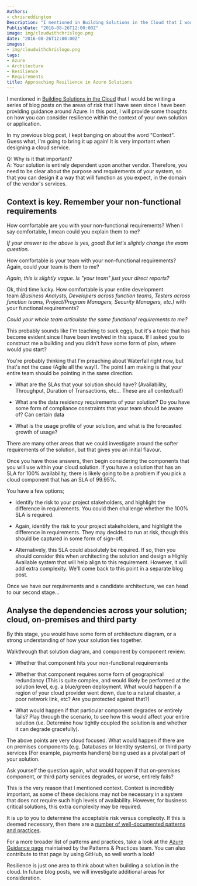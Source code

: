 ```yaml
---
Authors: 
- chrisreddington
Description: "I mentioned in Building Solutions in the Cloud that I would be writing a series of blog posts on the areas of risk that I have seen since I have been providing guidance around Azure. In this post, I will provide some thoughts on how you can consider resilience within the context of your own solution or application."
PublishDate: "2016-08-26T12:00:00Z"
image: img/cloudwithchrislogo.png
date: "2016-08-26T12:00:00Z"
images:
- img/cloudwithchrislogo.png
tags:
- Azure
- Architecture
- Resilience
- Requirements
title: Approaching Resilience in Azure Solutions
---
```

I mentioned in [Building Solutions in the Cloud](https://www.christianreddington.co.uk/building-solutions-in-the-cloud/) that I would be writing a series of blog posts on the areas of risk that I have seen since I have been providing guidance around Azure. In this post, I will provide some thoughts on how you can consider resilience within the context of your own solution or application.

In my previous blog post, I kept banging on about the word "Context". Guess what, I'm going to bring it up again! It is very important when designing a cloud service.

Q: Why is it that important?\
A: Your solution is entirely dependent upon another vendor. Therefore, you need to be clear about the purpose and requirements of your system, so that you can design it a way that will function as you expect, in the domain of the vendor's services.

Context is key. Remember your non-functional requirements
----------------------------------------------------------

How comfortable are you with your non-functional requirements? When I say comfortable, I mean could you explain them to me?

*If your answer to the above is yes, good! But let's slightly change the exam question.*

How comfortable is your team with your non-functional requirements? Again, could your team is them to me?

*Again, this is slightly vague. Is "your team" just your direct reports?*

Ok, third time lucky. How comfortable is your entire development team *(Business Analysts, Developers across function teams, Testers across function teams, Project/Program Managers, Security Managers, etc.)* with your functional requirements?

*Could your whole team articulate the same functional requirements to me?*

This probably sounds like I'm teaching to suck eggs, but it's a topic that has become evident since I have been involved in this space. If I asked you to construct me a building and you didn't have some form of plan, where would you start?

You're probably thinking that I'm preaching about Waterfall right now, but that's not the case (Agile all the way!). The point I am making is that your entire team should be pointing in the same direction.

- What are the SLAs that your solution should have? (Availability, Throughput, Duration of Transactions, etc... These are all contextual!)

- What are the data residency requirements of your solution? Do you have some form of compliance constraints that your team should be aware of? Can certain data

- What is the usage profile of your solution, and what is the forecasted growth of usage?

There are many other areas that we could investigate around the softer requirements of the solution, but that gives you an initial flavour.

Once you have those answers, then begin considering the components that you will use within your cloud solution. If you have a solution that has an SLA for 100% availability, there is likely going to be a problem if you pick a cloud component that has an SLA of 99.95%.

You have a few options;

- Identify the risk to your project stakeholders, and highlight the difference in requirements. You could then challenge whether the 100% SLA is required.

- Again, identify the risk to your project stakeholders, and highlight the difference in requirements. They may decided to run at risk, though this should be captured in some form of sign-off.

- Alternatively, this SLA could absolutely be required. If so, then you should consider this when architecting the solution and design a Highly Available system that will help align to this requirement. However, it will add extra complexity. We'll come back to this point in a separate blog post.

Once we have our requirements and a candidate architecture, we can head to our second stage...

Analyse the dependencies across your solution; cloud, on-premises and third party
----------------------------------------------------------------------------------

By this stage, you would have some form of architecture diagram, or a strong understanding of how your solution ties together.

Walkthrough that solution diagram, and component by component review:

- Whether that component hits your non-functional requirements

- Whether that component requires some form of geographical redundancy (This is quite complex, and would likely be performed at the solution level, e.g. a blue/green deployment. What would happen if a region of your cloud provider went down, due to a natural disaster, a poor network link, etc? Are you protected against that?)

- What would happen if that particular component degrades or entirely fails? Play through the scenario, to see how this would affect your entire solution (i.e. Determine how tightly coupled the solution is and whether it can degrade gracefully).

The above points are very cloud focused. What would happen if there are on premises components (e.g. Databases or Identity systems), or third party services (For example, payments handlers) being used as a pivotal part of your solution.

Ask yourself the question again, what would happen if that on-premises component, or third party services degrades, or worse, entirely fails?

This is the very reason that I mentioned context. Context is incredibly important, as some of these decisions may not be necessary in a system that does not require such high levels of availability. However, for business critical solutions, this extra complexity may be required.

It is up to you to determine the acceptable risk versus complexity. If this is deemed necessary, then there are a [number of well-documented patterns and practices](https://msdn.microsoft.com/en-gb/library/dn600215.aspx).

For a more broader list of patterns and practices, take a look at the [Azure Guidance page](https://azure.microsoft.com/en-us/documentation/articles/guidance/) maintained by the Patterns & Practices team. You can also contribute to that page by using GitHub, so well worth a look!

Resilience is just one area to think about when building a solution in the cloud. In future blog posts, we will investigate additional areas for consideration.